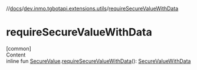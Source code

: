 //[docs](../../index.md)/[dev.inmo.tgbotapi.extensions.utils](index.md)/[requireSecureValueWithData](require-secure-value-with-data.md)



# requireSecureValueWithData  
[common]  
Content  
inline fun [SecureValue](../dev.inmo.tgbotapi.types.passport.decrypted.abstracts/-secure-value/index.md).[requireSecureValueWithData](require-secure-value-with-data.md)(): [SecureValueWithData](../dev.inmo.tgbotapi.types.passport.decrypted.abstracts/-secure-value-with-data/index.md)  



